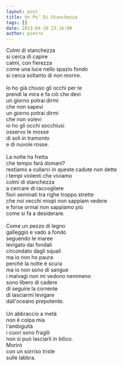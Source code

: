 ```yaml
---
layout: post
title: Un Po' Di Stanchezza
tags: []
date: 2013-04-10 23:16:00
author: pietro
---
```

Colmi di stanchezza<br/>si cerca di capire<br/>calmi, con fierezza<br/>come una luce nello spazio fondo<br/>si cerca soltanto di non morire.<br/><br/>Io ho già chiuso gli occhi per te<br/>prendi la mira e fa ciò che devi<br/>un giorno potrai dirmi<br/>che non sapevi<br/>un giorno potrai dirmi<br/>che non volevi<br/>io ho gli occhi socchiusi<br/>osservo le mosse<br/>di soli in tramonto<br/>e di nuvole rosse.<br/><br/>La notte ha fretta<br/>che tempo farà domani?<br/>restiamo a cullarci in queste cadute non dette<br/>i tempi violenti che viviamo<br/>colmi di stanchezza<br/>a cercare di raccogliere<br/>fiori seminati tra righe troppo strette<br/>che noi vecchi miopi non sappiam vedere<br/>e forse ormai non sappiamo più<br/>come si fa a desiderare.<br/><br/>Come un pezzo di legno<br/>galleggio e vado a fondo<br/>seguendo le maree<br/>levigato dai fondali<br/>circondato dagli squali<br/>ma io non ho paura<br/>perché la notte è scura<br/>ma io non sono di sangue<br/>i malvagi non mi vedono nemmeno<br/>sono libero di cadere<br/>di seguire la corrente<br/>di lasciarmi levigare<br/>dall'oceano prepotente.<br/><br/>Un abbraccio a metà<br/>non è colpa mia<br/>l'ambiguità<br/>i cuori sono fragili<br/>non si può lasciarli in bilico.<br/>Morirò<br/>con un sorriso triste<br/>sulle labbra.
